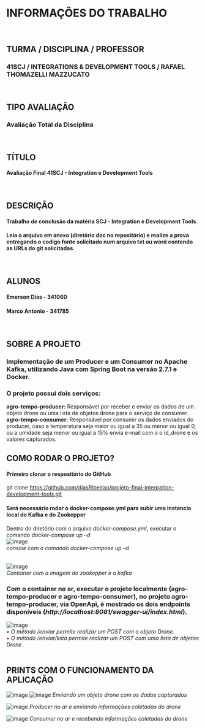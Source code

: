 # INFORMAÇÕES DO TRABALHO 
<br />

## TURMA / DISCIPLINA / PROFESSOR
### 41SCJ / INTEGRATIONS & DEVELOPMENT TOOLS / RAFAEL THOMAZELLI MAZZUCATO
<br />

## TIPO AVALIAÇÃO
### Avaliação Total da Disciplina
<br />

## TÍTULO
#### Avaliação Final 41SCJ - Integration e Development Tools
<br />

## DESCRIÇÃO
#### Trabalho de conclusão da matéria SCJ - Integration e Development Tools.
#### Leia o arquivo em anexo (diretório doc no repositório) e realize a prova entregando o codigo fonte solicitado num arquivo txt ou word contendo as URLs do git solicitadas.
<br />


## ALUNOS 
#### Emerson Dias - 341060  
#### Marco Antonio - 341785  
<br />

## SOBRE A PROJETO
### Implementação de um Producer e um Consumer no Apache Kafka, utilizando Java com Spring Boot na versão 2.7.1 e Docker.
### O projeto possui dois serviços:
**agro-tempo-producer:** Responsável por receber e enviar os dados de um objeto drone ou uma lista de objetos drone para o serviço de consumer.<br />
**agro-tempo-consumer:** Responsável por consumir os dados enviados do producer, caso a temperatura seja maior ou igual a 35 ou menor ou igual 0, ou a umidade seja menor ou igual a 15% envia e-mail com o o id_drone e os valores capturados.
<br />

## COMO RODAR O PROJETO?
#### Primeiro clonar o respositório do GitHub
git clone https://github.com/diasRibeirao/projeto-final-integration-development-tools.git <br />
#### Será necessário rodar o docker-compose.yml para subir uma instancia local do Kafka e do Zookepper
Dentro do diretório com o arquivo *docker-compose.yml*, executar o comando *docker-compose up –d* <br />
![image](https://user-images.githubusercontent.com/29930488/180606822-a4e1b760-06b0-4124-89c4-a7a5ee400b52.png)<br />
*console com o comando docker-compose up –d*<br /><br />

![image](https://user-images.githubusercontent.com/29930488/180606890-6caebf01-a9df-4923-816d-d35bfd381e5c.png)<br />
*Container com a imagem do zookepper e o kafka*<br />

### Com o container no ar, executar o projeto localmente (agro-tempo-producer e agro-tempo-consumer), no projeto agro-tempo-producer, via OpenApi, é mostrado os dois endpoints disponíveis (*http://localhost:8081/swagger-ui/index.html*).
![image](https://user-images.githubusercontent.com/29930488/180606932-5a8b1f5e-0eb6-4a9f-9609-7c3e6029ca7f.png)<br />
*•	O método /enviar permite realizar um POST com o objeto Drone.* <br />
*•	O método /enviar/lista permite realizar um POST com uma lista de objetos Drone.* <br /><br />

## PRINTS COM O FUNCIONAMENTO DA APLICAÇÃO
![image](https://user-images.githubusercontent.com/29930488/180614622-0f1caff3-7450-4595-940e-c4cb6ec7f0a2.png)
![image](https://user-images.githubusercontent.com/29930488/180614636-59fb02a2-f391-430c-91ac-14ebb5ba0ffa.png)
*Enviando um objeto drone com os dados capturados*<br />

![image](https://user-images.githubusercontent.com/29930488/180614779-3b8f5514-93a4-4b3a-a407-6dff584ce92a.png)
*Producer no ar e enviando informações coletadas do drone*<br />

![image](https://user-images.githubusercontent.com/29930488/180614818-5980017f-d073-4da7-917c-1abab8d043dd.png)
*Consumer no ar e recebendo informações coletadas do drone*<br />









